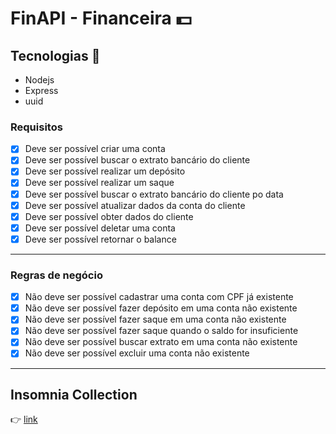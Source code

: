 # FinAPI - Financeira 💵

## Tecnologias 🚀

- Nodejs
- Express
- uuid

### Requisitos

- [x] Deve ser possível criar uma conta
- [x] Deve ser possível buscar o extrato bancário do cliente
- [x] Deve ser possível realizar um depósito
- [x] Deve ser possível realizar um saque
- [x] Deve ser possível buscar o extrato bancário do cliente po data
- [x] Deve ser possível atualizar dados da conta do cliente
- [x] Deve ser possível obter dados do cliente
- [x] Deve ser possível deletar uma conta
- [x] Deve ser possível retornar o balance

---

### Regras de negócio

- [x] Não deve ser possível cadastrar uma conta com CPF já existente
- [x] Não deve ser possível fazer depósito em uma conta não existente
- [x] Não deve ser possível fazer saque em uma conta não existente
- [x] Não deve ser possível fazer saque quando o saldo for insuficiente
- [x] Não deve ser possível buscar extrato em uma conta não existente
- [x] Não deve ser possível excluir uma conta não existente

---

## Insomnia Collection

<p>
👉 
<a href="https://github.com/adreider/finAPI/blob/main/collection-insomnia-finApi">
link
</a>
</a>
